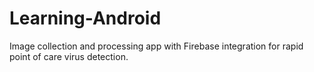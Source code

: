# Learning-Android
Image collection and processing app with Firebase integration for rapid point of care virus detection.
